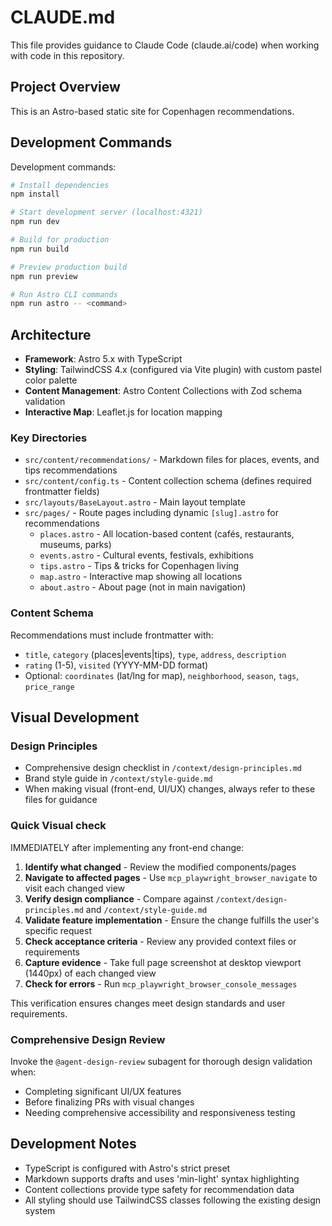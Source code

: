 # CLAUDE.md

This file provides guidance to Claude Code (claude.ai/code) when working with code in this repository.

## Project Overview

This is an Astro-based static site for Copenhagen recommendations.

## Development Commands

Development commands:

```bash
# Install dependencies
npm install

# Start development server (localhost:4321)
npm run dev

# Build for production
npm run build

# Preview production build
npm run preview

# Run Astro CLI commands
npm run astro -- <command>
```

## Architecture

- **Framework**: Astro 5.x with TypeScript
- **Styling**: TailwindCSS 4.x (configured via Vite plugin) with custom pastel color palette
- **Content Management**: Astro Content Collections with Zod schema validation
- **Interactive Map**: Leaflet.js for location mapping

### Key Directories

- `src/content/recommendations/` - Markdown files for places, events, and tips recommendations
- `src/content/config.ts` - Content collection schema (defines required frontmatter fields)
- `src/layouts/BaseLayout.astro` - Main layout template
- `src/pages/` - Route pages including dynamic `[slug].astro` for recommendations
  - `places.astro` - All location-based content (cafés, restaurants, museums, parks)
  - `events.astro` - Cultural events, festivals, exhibitions
  - `tips.astro` - Tips & tricks for Copenhagen living
  - `map.astro` - Interactive map showing all locations
  - `about.astro` - About page (not in main navigation)

### Content Schema

Recommendations must include frontmatter with:
- `title`, `category` (places|events|tips), `type`, `address`, `description`
- `rating` (1-5), `visited` (YYYY-MM-DD format)
- Optional: `coordinates` (lat/lng for map), `neighborhood`, `season`, `tags`, `price_range`

## Visual Development

### Design Principles
- Comprehensive design checklist in `/context/design-principles.md`
- Brand style guide in `/context/style-guide.md`
- When making visual (front-end, UI/UX) changes, always refer to these files for guidance

### Quick Visual check 
IMMEDIATELY after implementing any front-end change:
1. **Identify what changed** - Review the modified components/pages 
2. **Navigate to affected pages** - Use `mcp_playwright_browser_navigate` to visit each changed view 
3. **Verify design compliance** - Compare against `/context/design-principles.md` and `/context/style-guide.md`
4. **Validate feature implementation** - Ensure the change fulfills the user's specific request 
5. **Check acceptance criteria** - Review any provided context files or requirements
6. **Capture evidence** - Take full page screenshot at desktop viewport (1440px) of each changed view 
7. **Check for errors** - Run `mcp_playwright_browser_console_messages` 

This verification ensures changes meet design standards and user requirements.

### Comprehensive Design Review
Invoke the `@agent-design-review` subagent for thorough design validation when:
- Completing significant UI/UX features
- Before finalizing PRs with visual changes
- Needing comprehensive accessibility and responsiveness testing

## Development Notes

- TypeScript is configured with Astro's strict preset
- Markdown supports drafts and uses 'min-light' syntax highlighting
- Content collections provide type safety for recommendation data
- All styling should use TailwindCSS classes following the existing design system
